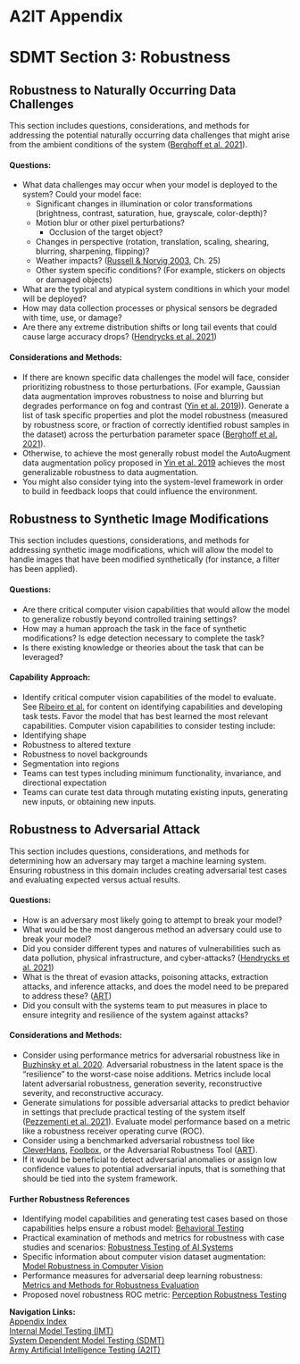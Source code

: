 # A2IT Appendix
# SDMT Section 3: Robustness

## Robustness to Naturally Occurring Data Challenges
This section includes questions, considerations, and methods for addressing the potential naturally occurring data challenges that might arise from the ambient conditions of the system ([Berghoff et al. 2021](https://link.springer.com/chapter/10.1007/978-3-030-79150-6_21)).  

#### Questions:
* What data challenges may occur when your model is deployed to the system? Could your model face: 
    *    Significant changes in illumination or color transformations (brightness, contrast, saturation, hue, grayscale, color-depth)?
    *   Motion blur or other pixel perturbations?
        *   Occlusion of the target object?
    *   Changes in perspective (rotation, translation, scaling, shearing, blurring, sharpening, flipping)?
    *   Weather impacts? ([Russell & Norvig 2003](http://aima.cs.berkeley.edu), Ch. 25)
    *   Other system specific conditions? (For example, stickers on objects or damaged objects)
* What are the typical and atypical system conditions in which your model will be deployed?
* How may data collection processes or physical sensors be degraded with time, use, or damage?
* Are there any extreme distribution shifts or long tail events that could cause large accuracy drops? ([Hendrycks et al. 2021](https://arxiv.org/pdf/2109.13916.pdf))

#### Considerations and Methods:
* If there are known specific data challenges the model will face, consider prioritizing robustness to those perturbations. (For example, Gaussian data augmentation improves robustness to noise and blurring but degrades performance on fog and contrast ([Yin et al. 2019](https://proceedings.neurips.cc/paper/2019/file/b05b57f6add810d3b7490866d74c0053-Paper.pdf))). Generate a list of task specific properties and plot the model robustness (measured by robustness score, or fraction of correctly identified robust samples in the dataset) across the perturbation parameter space ([Berghoff et al. 2021](https://link.springer.com/chapter/10.1007/978-3-030-79150-6_21)).   
* Otherwise, to achieve the most generally robust model the AutoAugment data augmentation policy proposed in [Yin et al. 2019](https://proceedings.neurips.cc/paper/2019/file/b05b57f6add810d3b7490866d74c0053-Paper.pdf) achieves the most generalizable robustness to data augmentation. 
* You might also consider tying into the system-level framework in order to build in feedback loops that could influence the environment.

## Robustness to Synthetic Image Modifications
This section includes questions, considerations, and methods for addressing synthetic image modifications, which will allow the model to handle images that have been modified synthetically (for instance, a filter has been applied).  

#### Questions:
* Are there critical computer vision capabilities that would allow the model to generalize robustly beyond controlled training settings?
* How may a human approach the task in the face of synthetic modifications? Is edge detection necessary to complete the task?
* Is there existing knowledge or theories about the task that can be leveraged?

#### Capability Approach:
* Identify critical computer vision capabilities of the model to evaluate. See [Ribeiro et al.](https://homes.cs.washington.edu/~wtshuang/static/papers/2020-acl-checklist.pdf) for content on identifying capabilities and developing task tests. Favor the model that has best learned the most relevant capabilities. Computer vision capabilities to consider testing include: 
*   Identifying shape
*   Robustness to altered texture
*   Robustness to novel backgrounds
*   Segmentation into regions
* Teams can test types including minimum functionality, invariance, and directional expectation
* Teams can curate test data through mutating existing inputs, generating new inputs, or obtaining new inputs.  

## Robustness to Adversarial Attack
This section includes questions, considerations, and methods for determining how an adversary may target a machine learning system. Ensuring robustness in this domain includes creating adversarial test cases and evaluating expected versus actual results.

#### Questions:
* How is an adversary most likely going to attempt to break your model?
* What would be the most dangerous method an adversary could use to break your model?
* Did you consider different types and natures of vulnerabilities such as data pollution, physical infrastructure, and cyber-attacks? ([Hendrycks et al. 2021](https://arxiv.org/pdf/2109.13916.pdf))
* What is the threat of evasion attacks, poisoning attacks, extraction attacks, and inference attacks, and does the model need to be prepared to address these? ([ART](https://github.com/Trusted-AI/adversarial-robustness-toolbox))
* Did you consult with the systems team to put measures in place to ensure integrity and resilience of the system against attacks?

#### Considerations and Methods:
* Consider using performance metrics for adversarial robustness like in [Buzhinsky et al. 2020](https://arxiv.org/pdf/2003.01993.pdf). Adversarial robustness in the latent space is the “resilience” to the worst-case noise additions. Metrics include local latent adversarial robustness, generation severity, reconstructive severity, and reconstructive accuracy. 
* Generate simulations for possible adversarial attacks to predict behavior in settings that preclude practical testing of the system itself ([Pezzementi et al. 2021](https://www.journalfieldrobotics.org/Field_Robotics/Papers_files/10_Pezzementi.pdf)). Evaluate model performance based on a metric like a robustness receiver operating curve (ROC). 
* Consider using a benchmarked adversarial robustness tool like [CleverHans](https://github.com/cleverhans-lab/cleverhans), [Foolbox](https://github.com/bethgelab/foolbox), or the Adversarial Robustness Tool ([ART](https://github.com/Trusted-AI/adversarial-robustness-toolbox)).
* If it would be beneficial to detect adversarial anomalies or assign low confidence values to potential adversarial inputs, that is something that should be tied into the system framework. 
  
  
#### Further Robustness References
- Identifying model capabilities and generating test cases based on those capabilities helps ensure a robust model: [Behavioral Testing](https://homes.cs.washington.edu/~wtshuang/static/papers/2020-acl-checklist.pdf)
- Practical examination of methods and metrics for robustness with case studies and scenarios: [Robustness Testing of AI Systems](https://link.springer.com/chapter/10.1007/978-3-030-79150-6_21)
- Specific information about computer vision dataset augmentation: [Model Robustness in Computer Vision](https://proceedings.neurips.cc/paper/2019/file/b05b57f6add810d3b7490866d74c0053-Paper.pdf)
- Performance measures for adversarial deep learning robustness: [Metrics and Methods for Robustness Evaluation](https://arxiv.org/pdf/2003.01993.pdf)
- Proposed novel robustness ROC metric: [Perception Robustness Testing](https://www.journalfieldrobotics.org/Field_Robotics/Papers_files/10_Pezzementi.pdf)
  
**Navigation Links:**  
[Appendix Index](appendix_index.md)  
[Internal Model Testing (IMT)](https://github.com/turingcompl33t/a2it/blob/master/framework/0_IMT.md)  
[System Dependent Model Testing (SDMT)](https://github.com/turingcompl33t/a2it/blob/master/framework/1_SDMT.md)  
[Army Artificial Intelligence Testing (A2IT)](https://github.com/turingcompl33t/a2it)  
